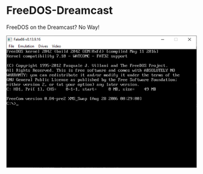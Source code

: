 # FreeDOS-Dreamcast
FreeDOS on the Dreamcast? No Way!

<img src="freedos-fake86.png" alt="FreeDOS running on Fake86 Emulator for PC" />
